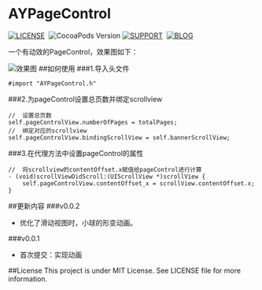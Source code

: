 # AYPageControl
[![LICENSE](https://img.shields.io/badge/license-MIT-green.svg)](https://github.com/AYJk/AYPageControl/blob/master/License)&nbsp;
![CocoaPods Version](https://img.shields.io/badge/pod-v0.0.2-brightgreen.svg)
[![SUPPORT](https://img.shields.io/badge/support-iOS%207%2B%20-blue.svg)](https://en.wikipedia.org/wiki/IOS_7)&nbsp;
[![BLOG](https://img.shields.io/badge/blog-ayjkdev.top-orange.svg)](http://ayjkdev.top/)&nbsp;


一个有动效的PageControl，效果图如下：

![效果图](http://7xrofo.com1.z0.glb.clouddn.com/version002.gif)
##如何使用
###1.导入头文件
```objc
#import "AYPageControl.h"
```
###2.为pageControl设置总页数并绑定scrollview
```objc
//	设置总页数
self.pageControlView.numberOfPages = totalPages;
//	绑定对应的scrollview
self.pageControlView.bindingScrollView = self.bannerScrollView;
```
###3.在代理方法中设置pageControl的属性
```
//	将scrollview的contentOffset.x赋值给pageControl进行计算
- (void)scrollViewDidScroll:(UIScrollView *)scrollView {
    self.pageControlView.contentOffset_x = scrollView.contentOffset.x;
}
```
##更新内容
###v0.0.2
  
  * 优化了滑动视图时，小球的形变动画。

###v0.0.1
  
  * 首次提交：实现动画

##License
This project is under MIT License. See LICENSE file for more information.
